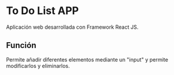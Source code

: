 # To Do List APP

Aplicación web desarrollada con Framework React JS.

## Función

Permite añadir diferentes elementos mediante un "input" y permite modificarlos y eliminarlos. 